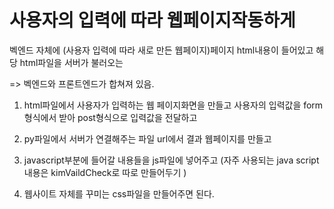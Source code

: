 # 사용자의 입력에 따라 웹페이지작동하게


벡엔드 자체에 (사용자 입력에 따라 새로 만든 웹페이지)페이지 html내용이 들어있고 
해당 html파일을 서버가 불러오는 

=> 벡엔드와 프론트엔드가 합쳐져 있음. 

1. html파일에서 사용자가 입력하는 웹 페이지화면을 만들고
사용자의 입력값을 form 형식에서 받아 
post형식으로 입력값을 전달하고

2. py파일에서 서버가 연결해주는 파일 url에서 결과 웹페이지를 만들고

3. javascript부분에 들어갈 내용들을 js파일에 넣어주고
(자주 사용되는 java script 내용은 kimVaildCheck로 따로 만들어두기  )

5. 웹사이트 자체를 꾸미는 css파일을 만들어주면 된다. 
